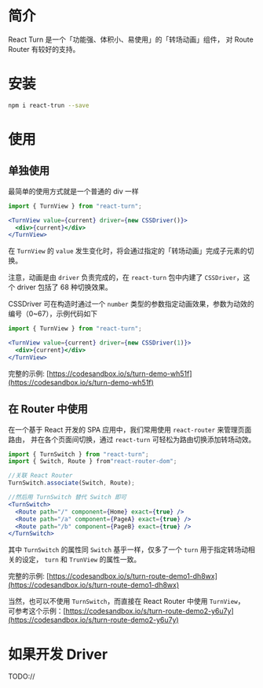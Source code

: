 # 简介

React Turn 是一个「功能强、体积小、易使用」的「转场动画」组件，
对 Route Router 有较好的支持。

# 安装
```bash
npm i react-trun --save
```

# 使用

## 单独使用
最简单的使用方式就是一个普通的 div 一样

```jsx
import { TurnView } from "react-turn";

<TurnView value={current} driver={new CSSDriver()}>
  <div>{current}</div>
</TurnView>
```
在 `TurnView` 的 `value` 发生变化时，将会通过指定的「转场动画」完成子元素的切换。

注意，动画是由 `driver` 负责完成的，在 `react-turn` 包中内建了 `CSSDriver`，这个 driver 包括了 68 种切换效果。

CSSDriver 可在构造时通过一个 `number` 类型的参数指定动画效果，参数为动效的编号（0~67），示例代码如下

```jsx
import { TurnView } from "react-turn";

<TurnView value={current} driver={new CSSDriver(1)}>
  <div>{current}</div>
</TurnView>
```

完整的示例: [https://codesandbox.io/s/turn-demo-wh51f](https://codesandbox.io/s/turn-demo-wh51f)


## 在 Router 中使用

在一个基于 React 开发的 SPA 应用中，我们常用使用 `react-router` 来管理页面路由，
并在各个页面间切换，通过 `react-turn` 可轻松为路由切换添加转场动效。

```jsx
import { TurnSwitch } from "react-turn";
import { Switch, Route } from"react-router-dom";

//关联 React Router
TurnSwitch.associate(Switch, Route);

//然后用 TurnSwitch 替代 Switch 即可
<TurnSwitch>
  <Route path="/" component={Home} exact={true} />
  <Route path="/a" component={PageA} exact={true} />
  <Route path="/b" component={PageB} exact={true} />
</TurnSwitch>
```

其中 `TurnSwitch` 的属性同 `Switch` 基乎一样，仅多了一个 `turn` 用于指定转场动相关的设定，
`turn` 和 `TrunView` 的属性一致。

完整的示例: [https://codesandbox.io/s/turn-route-demo1-dh8wx](https://codesandbox.io/s/turn-route-demo1-dh8wx)

当然，也可以不使用 `TurnSwitch`，而直接在 React Router 中使用 `TurnView`，  
可参考这个示例：[https://codesandbox.io/s/turn-route-demo2-y6u7y](https://codesandbox.io/s/turn-route-demo2-y6u7y)

# 如果开发 Driver

TODO://